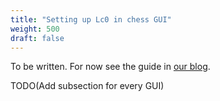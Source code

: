 ```yaml
---
title: "Setting up Lc0 in chess GUI"
weight: 500
draft: false
---
```


To be written. For now see the guide in [our blog](http://blog.lczero.org/2018/09/guide-setting-up-leela-on-chess-gui.html).

TODO(Add subsection for every GUI)